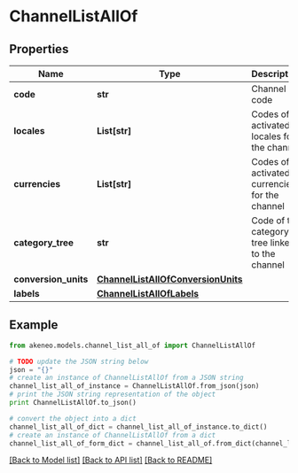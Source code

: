 # ChannelListAllOf


## Properties
Name | Type | Description | Notes
------------ | ------------- | ------------- | -------------
**code** | **str** | Channel code | 
**locales** | **List[str]** | Codes of activated locales for the channel | 
**currencies** | **List[str]** | Codes of activated currencies for the channel | 
**category_tree** | **str** | Code of the category tree linked to the channel | 
**conversion_units** | [**ChannelListAllOfConversionUnits**](ChannelListAllOfConversionUnits.md) |  | [optional] 
**labels** | [**ChannelListAllOfLabels**](ChannelListAllOfLabels.md) |  | [optional] 

## Example

```python
from akeneo.models.channel_list_all_of import ChannelListAllOf

# TODO update the JSON string below
json = "{}"
# create an instance of ChannelListAllOf from a JSON string
channel_list_all_of_instance = ChannelListAllOf.from_json(json)
# print the JSON string representation of the object
print ChannelListAllOf.to_json()

# convert the object into a dict
channel_list_all_of_dict = channel_list_all_of_instance.to_dict()
# create an instance of ChannelListAllOf from a dict
channel_list_all_of_form_dict = channel_list_all_of.from_dict(channel_list_all_of_dict)
```
[[Back to Model list]](../README.md#documentation-for-models) [[Back to API list]](../README.md#documentation-for-api-endpoints) [[Back to README]](../README.md)


